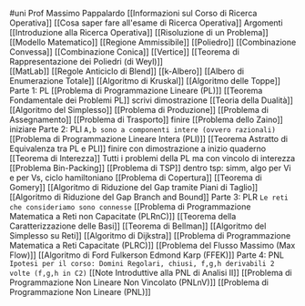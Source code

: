 #uni 
Prof Massimo Pappalardo
[[Informazioni sul Corso di Ricerca Operativa]] 
[[Cosa saper fare all'esame di Ricerca Operativa]] 
Argomenti
[[Introduzione alla Ricerca Operativa]] 
[[Risoluzione di un Problema]] 
[[Modello Matematico]] 
[[Regione Ammissibile]] 
[[Poliedro]] 
[[Combinazione Convessa]] 
[[Combinazione Conica]] 
[[Vertice]] 
[[Teorema di Rappresentazione dei Poliedri (di Weyl)]]  
[[MatLab]] 
[[Regole Anticiclo di Blend]] 
[[k-Albero]] 
[[Albero di Enumerazione Totale]] 
[[Algoritmo di Kruskal]] 
[[Algoritmo delle Toppe]] 
Parte 1: PL
[[Problema di Programmazione Lineare (PL)]] 
	[[Teorema Fondamentale dei Problemi PL]] scrivi dimostrazione
	[[Teoria della Dualità]] 
	[[Algoritmo del Simplesso]] 
[[Problema di Produzione]] 
[[Problema di Assegnamento]] 
[[Problema di Trasporto]] finire
[[Problema dello Zaino]] iniziare
Parte 2: PLI
`A,b sono a componenti intere (ovvero razionali)` 
[[Problema di Programmazione Lineare Intera (PLI)]] 
	[[Teorema Astratto di Equivalenza tra PL e PLI]] finire con dimostrazione a inizio quaderno
	[[Teorema di Interezza]] 
	Tutti i problemi della PL ma con vincolo di interezza
[[Problema Bin-Packing]] 
[[Problema di TSP]] dentro tsp: simm, algo per Vi e per Vs, ciclo hamiltoniano
[[Problema di Copertura]] 
	[[Teorema di Gomery]] 
	[[Algoritmo di Riduzione del Gap tramite Piani di Taglio]] 
	[[Algoritmo di Riduzione del Gap Branch and Bound]] 
Parte 3: PLR
`Le reti che consideriamo sono connesse` 
[[Problema di Programmazione Matematica a Reti non Capacitate (PLRnC)]] 
	[[Teorema della Caratterizzazione delle Basi]]
	[[Teorema di Bellman]] 
	[[Algoritmo del Simplesso su Reti]] 
	[[Algoritmo di Dijkstra]] 
[[Problema di Programmazione Matematica a Reti Capacitate (PLRC)]] 
[[Problema del Flusso Massimo (Max Flow)]] 
[[Algoritmo di Ford Fulkerson Edmond Karp (FFEK)]] 
Parte 4: PNL
`Ipotesi per il corso: Domini Regolari, chiusi, f,g,h derivabili 2 volte (f,g,h in C2)`
[[Note Introduttive alla PNL di Analisi II]] 
[[Problema di Programmazione Non Lineare Non Vincolato (PNLnV)]] 
[[Problema di Programmazione Non Lineare (PNL)]] 